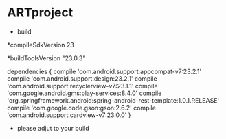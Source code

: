 # ARTproject

* build

 *compileSdkVersion 23
 
 *buildToolsVersion "23.0.3"
  
  dependencies { 
    compile 'com.android.support:appcompat-v7:23.2.1'
    compile 'com.android.support:design:23.2.1'
      compile 'com.android.support:recyclerview-v7:23.1.1'
      compile 'com.google.android.gms:play-services:8.4.0'
      compile 'org.springframework.android:spring-android-rest-template:1.0.1.RELEASE'
      compile 'com.google.code.gson:gson:2.6.2'
      compile 'com.android.support:cardview-v7:23.0.0'
  }


* please adjut to your build

